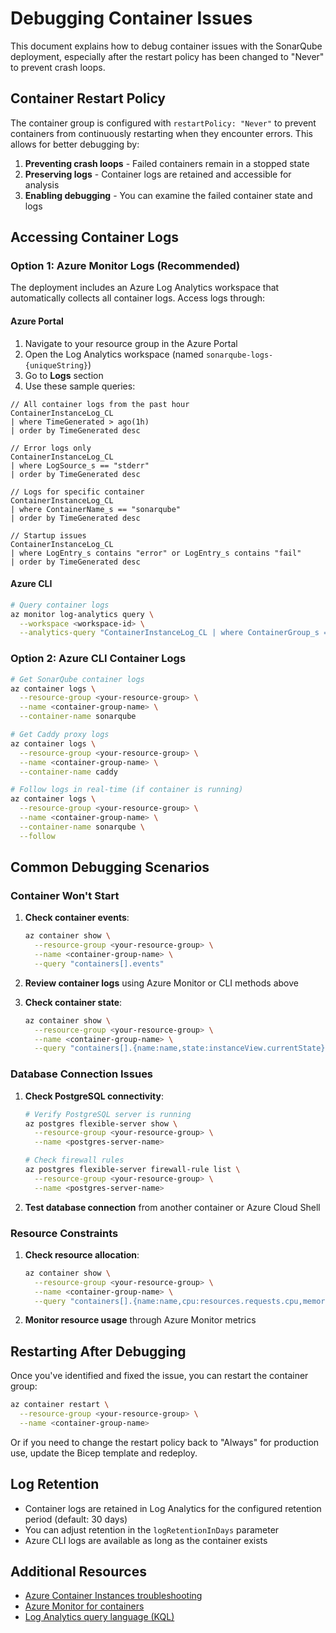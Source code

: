 # Debugging Container Issues

This document explains how to debug container issues with the SonarQube deployment, especially after the restart policy has been changed to "Never" to prevent crash loops.

## Container Restart Policy

The container group is configured with `restartPolicy: "Never"` to prevent containers from continuously restarting when they encounter errors. This allows for better debugging by:

1. **Preventing crash loops** - Failed containers remain in a stopped state
2. **Preserving logs** - Container logs are retained and accessible for analysis
3. **Enabling debugging** - You can examine the failed container state and logs

## Accessing Container Logs

### Option 1: Azure Monitor Logs (Recommended)

The deployment includes an Azure Log Analytics workspace that automatically collects all container logs. Access logs through:

#### Azure Portal
1. Navigate to your resource group in the Azure Portal
2. Open the Log Analytics workspace (named `sonarqube-logs-{uniqueString}`)
3. Go to **Logs** section
4. Use these sample queries:

```kusto
// All container logs from the past hour
ContainerInstanceLog_CL 
| where TimeGenerated > ago(1h)
| order by TimeGenerated desc

// Error logs only
ContainerInstanceLog_CL 
| where LogSource_s == "stderr"
| order by TimeGenerated desc

// Logs for specific container
ContainerInstanceLog_CL 
| where ContainerName_s == "sonarqube"
| order by TimeGenerated desc

// Startup issues
ContainerInstanceLog_CL 
| where LogEntry_s contains "error" or LogEntry_s contains "fail"
| order by TimeGenerated desc
```

#### Azure CLI
```bash
# Query container logs
az monitor log-analytics query \
  --workspace <workspace-id> \
  --analytics-query "ContainerInstanceLog_CL | where ContainerGroup_s == 'your-container-group-name' | order by TimeGenerated desc"
```

### Option 2: Azure CLI Container Logs

```bash
# Get SonarQube container logs
az container logs \
  --resource-group <your-resource-group> \
  --name <container-group-name> \
  --container-name sonarqube

# Get Caddy proxy logs
az container logs \
  --resource-group <your-resource-group> \
  --name <container-group-name> \
  --container-name caddy

# Follow logs in real-time (if container is running)
az container logs \
  --resource-group <your-resource-group> \
  --name <container-group-name> \
  --container-name sonarqube \
  --follow
```

## Common Debugging Scenarios

### Container Won't Start

1. **Check container events**:
   ```bash
   az container show \
     --resource-group <your-resource-group> \
     --name <container-group-name> \
     --query "containers[].events"
   ```

2. **Review container logs** using Azure Monitor or CLI methods above

3. **Check container state**:
   ```bash
   az container show \
     --resource-group <your-resource-group> \
     --name <container-group-name> \
     --query "containers[].{name:name,state:instanceView.currentState}"
   ```

### Database Connection Issues

1. **Check PostgreSQL connectivity**:
   ```bash
   # Verify PostgreSQL server is running
   az postgres flexible-server show \
     --resource-group <your-resource-group> \
     --name <postgres-server-name>
   
   # Check firewall rules
   az postgres flexible-server firewall-rule list \
     --resource-group <your-resource-group> \
     --name <postgres-server-name>
   ```

2. **Test database connection** from another container or Azure Cloud Shell

### Resource Constraints

1. **Check resource allocation**:
   ```bash
   az container show \
     --resource-group <your-resource-group> \
     --name <container-group-name> \
     --query "containers[].{name:name,cpu:resources.requests.cpu,memory:resources.requests.memoryInGB}"
   ```

2. **Monitor resource usage** through Azure Monitor metrics

## Restarting After Debugging

Once you've identified and fixed the issue, you can restart the container group:

```bash
az container restart \
  --resource-group <your-resource-group> \
  --name <container-group-name>
```

Or if you need to change the restart policy back to "Always" for production use, update the Bicep template and redeploy.

## Log Retention

- Container logs are retained in Log Analytics for the configured retention period (default: 30 days)
- You can adjust retention in the `logRetentionInDays` parameter
- Azure CLI logs are available as long as the container exists

## Additional Resources

- [Azure Container Instances troubleshooting](https://docs.microsoft.com/en-us/azure/container-instances/container-instances-troubleshooting)
- [Azure Monitor for containers](https://docs.microsoft.com/en-us/azure/azure-monitor/insights/container-insights-overview)
- [Log Analytics query language (KQL)](https://docs.microsoft.com/en-us/azure/data-explorer/kusto/query/)